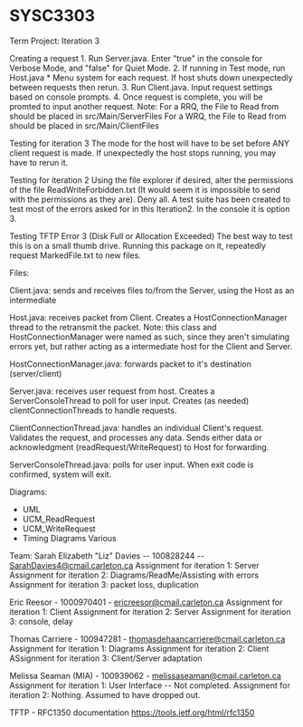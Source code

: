# SYSC3303

Term Project: Iteration 3

Creating a request
      1. Run Server.java. Enter "true" in the console for Verbose Mode, and "false" for Quiet Mode.
      2. If running in Test mode, run Host.java
      	* Menu system for each request. If host shuts down unexpectedly between requests then rerun.
      3. Run Client.java. Input request settings based on console prompts.
      4. Once request is complete, you will be promted to input another request.
      Note: For a RRQ, the File to Read from should be placed in src/Main/ServerFiles
            For a WRQ, the File to Read from should be placed in src/Main/ClientFiles

Testing for iteration 3
      	The mode for the host will have to be set before ANY client request is made. If unexpectedly the host stops running, you may have to rerun it. 
      	
      
Testing for iteration 2
      Using the file explorer if desired, alter the permissions of the file ReadWriteForbidden.txt (It would seem it is impossible to send with the permissions as they are). Deny all.
      A test suite has been created to test most of the errors asked for in this Iteration2. In the console it is option 3.

Testing TFTP Error 3 (Disk Full or Allocation Exceeded)
      The best way to test this is on a small thumb drive. Running this package on it, repeatedly request MarkedFile.txt to new files.

Files:

Client.java: sends and receives files to/from the Server, using the Host as an intermediate

Host.java: receives packet from Client. Creates a HostConnectionManager thread to the retransmit the packet. Note: this class and HostConnectionManager were named as such, since they aren't simulating errors yet, but rather acting as a intermediate host for the Client and Server.

HostConnectionManager.java: forwards packet to it's destination (server/client)

Server.java: receives user request from host. Creates a ServerConsoleThread to poll for user input. Creates (as needed) clientConnectionThreads to handle requests.

ClientConnectionThread.java: handles an individual Client's request. Validates the request, and processes any data. Sends either data or acknowledgment (readRequest/WriteRequest) to Host for forwarding.

ServerConsoleThread.java: polls for user input. When exit code is confirmed, system will exit.



Diagrams:
* UML
* UCM_ReadRequest
* UCM_WriteRequest
* Timing Diagrams Various



Team:
Sarah Elizabeth "Liz" Davies  -- 100828244 -- SarahDavies4@cmail.carleton.ca
  Assignment for iteration 1: Server
  Assignment for iteration 2: Diagrams/ReadMe/Assisting with errors
  Assignment for iteration 3: packet loss, duplication

Eric Reesor - 1000970401 - ericreesor@cmail.carleton.ca
  Assignment for iteration 1: Client
  Assignment for iteration 2: Server
  Assignment for iteration 3: console, delay

Thomas Carriere - 100947281 - thomasdehaancarriere@cmail.carleton.ca
  Assignment for iteration 1: Diagrams
  Assignment for iteration 2: Client
  ASsignment for iteration 3: Client/Server adaptation

Melissa Seaman (MIA) - 100939062 - melissaseaman@cmail.carleton.ca
  Assignment for iteration 1: User Interface -- Not completed.
  Assignment for iteration 2: Nothing. Assumed to have dropped out.

TFTP - RFC1350 documentation
https://tools.ietf.org/html/rfc1350

